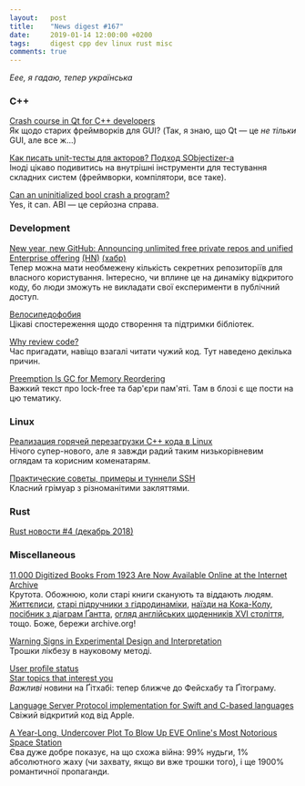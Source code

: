 ```yaml
---
layout:   post
title:    "News digest #167"
date:     2019-01-14 12:00:00 +0200
tags:     digest cpp dev linux rust misc
comments: true
---
```


_Еее, я гадаю, тепер українська_

### C++

[Crash course in Qt for C++ developers](https://www.cleanqt.io/blog/crash-course-in-qt-for-c%2B%2B-developers,-part-1)<br/>
Як щодо старих фреймворків для GUI? (Так, я знаю, що Qt — це _не тільки_ GUI, але все ж...)

[Как писать unit-тесты для акторов? Подход SObjectizer-а](https://habr.com/post/435606/)<br/>
Іноді цікаво подивитись на внутрішні інструменти для тестування складних систем (фреймворки, компілятори, все таке).

[Can an uninitialized bool crash a program?](https://stackoverflow.com/questions/54120862/can-an-uninitialized-bool-crash-a-program/54125820#54125820)<br/>
Yes, it can. ABI — це серйозна справа.

### Development

[New year, new GitHub: Announcing unlimited free private repos and unified Enterprise offering](https://blog.github.com/2019-01-07-new-year-new-github/) [(HN)](https://news.ycombinator.com/item?id=18847043) [(хабр)](https://habr.com/company/jugru/blog/435380/)<br/>
Тепер можна мати необмежену кількість секретних репозиторіїв для власного користування. Інтересно, чи вплине це на динаміку відкритого коду, бо люди зможуть не викладати свої експерименти в публічний доступ.

[Велосипедофобия](https://habr.com/post/435272/)<br/>
Цікаві спостереження щодо створення та підтримки бібліотек.

[Why review code?](https://sophiebits.com/2018/12/25/why-review-code.html)<br/>
Час пригадати, навіщо взагалі читати чужий код. Тут наведено декілька причин.

[Preemption Is GC for Memory Reordering](https://pvk.ca/Blog/2019/01/09/preemption-is-gc-for-memory-reordering/)<br/>
Важкий текст про lock-free та бар'єри пам'яті. Там в блозі є ще пости на цю тематику.

### Linux

[Реализация горячей перезагрузки С++ кода в Linux](https://habr.com/post/435260/)<br/>
Нічого супер-нового, але я завжди радий таким низькорівневим оглядам та корисним коменатарям.

[Практические советы, примеры и туннели SSH](https://habr.com/post/435546/)<br/>
Класний грімуар з різноманітими закляттями.

### Rust

[Rust новости #4 (декабрь 2018)](https://habr.com/post/435614/)

### Miscellaneous

[11,000 Digitized Books From 1923 Are Now Available Online at the Internet Archive](http://www.openculture.com/2019/01/11000-digitized-books-from-1923-are-now-available-online-at-the-internet-archive.html)<br/>
Крутота. Обожнюю, коли старі книги сканують та віддають людям. [Життєписи](https://archive.org/details/historyofsacrame00reed/page/n3), [старі підручники з гідродинаміки](https://archive.org/details/mechanicalproper004276mbp/page/n5), [наїзди на Кока-Колу](https://archive.org/details/cocacolaopinions00cocauoft/page/n15), [посібник з діаграм Ґантта](https://archive.org/details/ganttchartworkin00claruoft/page/24), [огляд англійських щоденників XVI століття](https://archive.org/details/englishdiariesre00ponsuoft/page/n15), тощо. Боже, бережи archive.org!

[Warning Signs in Experimental Design and Interpretation](http://norvig.com/experiment-design.html)<br/>
Трошки лікбезу в науковому методі.

[User profile status](https://blog.github.com/changelog/2019-01-09-set-your-status/)<br/>
[Star topics that interest you](https://blog.github.com/2019-01-08-topic-starring/)<br/>
_Важливі_ новини на Ґітхабі: тепер ближче до Фейсхабу та Ґітограму.

[Language Server Protocol implementation for Swift and C-based languages](https://github.com/apple/sourcekit-lsp)<br/>
Свіжий відкритий код від Apple.

[A Year-Long, Undercover Plot To Blow Up EVE Online's Most Notorious Space Station](https://kotaku.com/the-year-long-undercover-plot-to-blow-up-eve-onlines-m-1831574442)<br/>
Єва дуже добре показує, на що схожа війна: 99% нудьги, 1% абсолютного жаху (чи захвату, якщо ви вже трошки того), і ще 1900% романтичної пропаганди.
